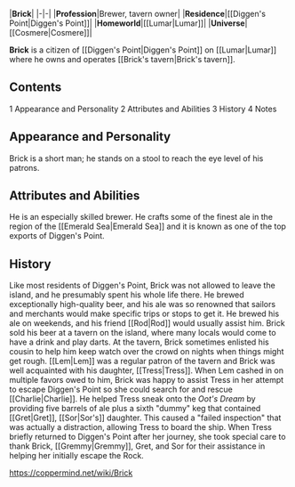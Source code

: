 |**Brick**|
|-|-|
|**Profession**|Brewer, tavern owner|
|**Residence**|[[Diggen's Point\|Diggen's Point]]|
|**Homeworld**|[[Lumar\|Lumar]]|
|**Universe**|[[Cosmere\|Cosmere]]|

**Brick** is a citizen of [[Diggen's Point\|Diggen's Point]] on [[Lumar\|Lumar]] where he owns and operates [[Brick's tavern\|Brick's tavern]].

## Contents

1 Appearance and Personality
2 Attributes and Abilities
3 History
4 Notes


## Appearance and Personality
Brick is a short man; he stands on a stool to reach the eye level of his patrons.

## Attributes and Abilities
He is an especially skilled brewer. He crafts some of the finest ale in the region of the [[Emerald Sea\|Emerald Sea]] and it is known as one of the top exports of Diggen's Point.

## History
Like most residents of Diggen's Point, Brick was not allowed to leave the island, and he presumably spent his whole life there. He brewed exceptionally high-quality beer, and his ale was so renowned that sailors and merchants would make specific trips or stops to get it. He brewed his ale on weekends, and his friend [[Rod\|Rod]] would usually assist him. Brick sold his beer at a tavern on the island, where many locals would come to have a drink and play darts. At the tavern, Brick sometimes enlisted his cousin to help him keep watch over the crowd on nights when things might get rough.
[[Lem\|Lem]] was a regular patron of the tavern and Brick was well acquainted with his daughter, [[Tress\|Tress]]. When Lem cashed in on multiple favors owed to him, Brick was happy to assist Tress in her attempt to escape Diggen's Point so she could search for and rescue [[Charlie\|Charlie]]. He helped Tress sneak onto the *Oot's Dream* by providing five barrels of ale plus a sixth "dummy" keg that contained [[Gret\|Gret]], [[Sor\|Sor's]] daughter. This caused a "failed inspection" that was actually a distraction, allowing Tress to board the ship.
When Tress briefly returned to Diggen's Point after her journey, she took special care to thank Brick, [[Gremmy\|Gremmy]], Gret, and Sor for their assistance in helping her initially escape the Rock.



https://coppermind.net/wiki/Brick